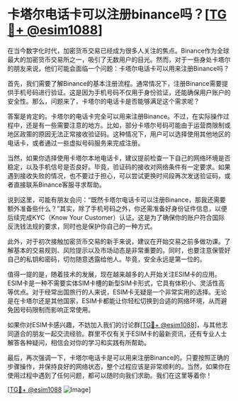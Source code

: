 # 卡塔尔电话卡可以注册binance吗？[[TG💪+ @esim1088](https://t.me/s/esim1088)]

在当今数字化时代，加密货币交易已经成为很多人关注的焦点。Binance作为全球最大的加密货币交易所之一，吸引了无数用户的目光。然而，对于一些身处卡塔尔的朋友来说，他们可能会面临一个问题：卡塔尔电话卡可以用来注册Binance吗？

首先，我们需要了解Binance的基本注册流程。通常情况下，注册Binance需要提供手机号码进行验证。这是因为手机号码不仅用于身份验证，还能确保用户账户的安全性。那么，问题来了，卡塔尔的电话卡是否能够满足这个需求呢？

答案是肯定的。卡塔尔的电话卡完全可以用来注册Binance。不过，在实际操作过程中，还是有一些需要注意的地方。比如，部分卡塔尔号码可能由于运营商限制或地区政策的原因无法正常接收验证码。这种情况下，用户可以选择使用其他地区的电话卡，或者通过一些虚拟号码服务来完成注册。

当然，如果你选择使用卡塔尔本地电话卡，建议提前检查一下自己的网络环境是否稳定，以及手机信号是否良好。毕竟，验证码的接收对网络条件有一定要求。如果遇到接收失败的情况，也不要过于担心，可以尝试更换时间段再次发送验证码，或者直接联系Binance客服寻求帮助。

说到这里，可能有朋友会问：“既然卡塔尔电话卡可以注册Binance，那我还需要额外准备些什么？”其实，除了手机号码之外，你还需准备好身份证件信息，以便后续完成KYC（Know Your Customer）认证。这是为了确保你的账户符合国际反洗钱法规的要求，同时也是保护你自己的一种方式。

此外，对于初次接触加密货币交易的新手来说，建议在开始交易之前多做功课。了解基本的交易规则、风险提示以及市场动态是非常重要的。同时，也要注意保管好自己的私钥和密码，切勿随意透露给他人。毕竟，安全永远是第一位的。

值得一提的是，随着技术的发展，现在越来越多的人开始关注ESIM卡的应用。ESIM卡是一种不需要实体SIM卡槽的新型SIM卡形式，它具有体积小、灵活性高等优点。对于经常出国旅行的人来说，ESIM卡无疑是一个非常实用的选择。无论是在卡塔尔还是其他国家，ESIM卡都能让你轻松切换到合适的网络环境，从而避免因号码限制而影响正常使用。

如果你对ESIM卡感兴趣，不妨加入我们的讨论群[[TG💪+ @esim1088](https://t.me/s/esim1088)]，与其他志同道合的朋友一起交流经验。群里不仅有关于ESIM卡的最新资讯，还有专业人士解答各种疑问，相信会对你的学习和实践有所帮助。

最后，再次强调一下，卡塔尔电话卡是可以用来注册Binance的。只要按照正确的步骤操作，并保持良好的网络状态，整个过程应该是非常顺利的。当然，如果你在使用过程中遇到了任何问题，都可以随时向我们求助。我们在这里等着你！

[[TG💪+ @esim1088](https://t.me/s/esim1088) ![Image](https://i.postimg.cc/4NQfJmqS/Snipaste-2025-05-13-00-14-12.png)]